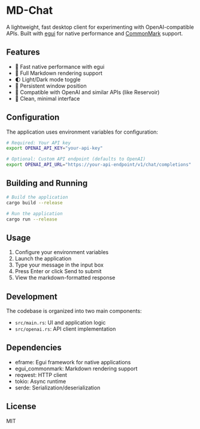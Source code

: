 # MD-Chat

A lightweight, fast desktop client for experimenting with OpenAI-compatible APIs. Built with [egui](https://github.com/emilk/egui) for native performance and [CommonMark](https://commonmark.org/) support.

## Features

- 🚀 Fast native performance with egui
- 📝 Full Markdown rendering support
- 🌓 Light/Dark mode toggle
- 💾 Persistent window position
- 🔄 Compatible with OpenAI and similar APIs (like Reservoir)
- 🎨 Clean, minimal interface

## Configuration

The application uses environment variables for configuration:

```bash
# Required: Your API key
export OPENAI_API_KEY="your-api-key"

# Optional: Custom API endpoint (defaults to OpenAI)
export OPENAI_API_URL="https://your-api-endpoint/v1/chat/completions"
```

## Building and Running

```bash
# Build the application
cargo build --release

# Run the application
cargo run --release
```

## Usage

1. Configure your environment variables
2. Launch the application
3. Type your message in the input box
4. Press Enter or click Send to submit
5. View the markdown-formatted response

## Development

The codebase is organized into two main components:

- `src/main.rs`: UI and application logic
- `src/openai.rs`: API client implementation

## Dependencies

- eframe: Egui framework for native applications
- egui_commonmark: Markdown rendering support
- reqwest: HTTP client
- tokio: Async runtime
- serde: Serialization/deserialization

## License

MIT 